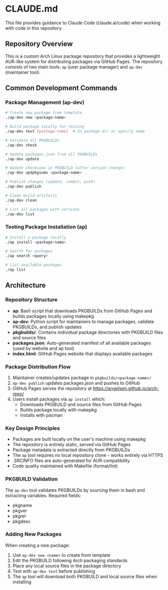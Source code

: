 # CLAUDE.md

This file provides guidance to Claude Code (claude.ai/code) when working with code in this repository.

## Repository Overview

This is a custom Arch Linux package repository that provides a lightweight AUR-like system for distributing packages via GitHub Pages. The repository consists of two main tools: `ap` (user package manager) and `ap-dev` (maintainer tool).

## Common Development Commands

### Package Management (ap-dev)

```bash
# Create new package from template
./ap-dev new <package-name>

# Build package locally for testing
./ap-dev test [package-name]  # In package dir or specify name

# Validate all PKGBUILDs
./ap-dev check

# Update packages.json from all PKGBUILDs
./ap-dev update

# Update checksums in PKGBUILD (after version change)
./ap-dev updpkgsums <package-name>

# Publish changes (update, commit, push)
./ap-dev publish

# Clean build artifacts
./ap-dev clean

# List all packages with versions
./ap-dev list
```

### Testing Package Installation (ap)

```bash
# Install a package locally
./ap install <package-name>

# Search for packages
./ap search <query>

# List available packages
./ap list
```

## Architecture

### Repository Structure

- **ap**: Bash script that downloads PKGBUILDs from GitHub Pages and builds packages locally using makepkg
- **ap-dev**: Python script for maintainers to manage packages, validate PKGBUILDs, and publish updates
- **pkgbuilds/**: Contains individual package directories with PKGBUILD files and source files
- **packages.json**: Auto-generated manifest of all available packages (used by website and ap tool)
- **index.html**: GitHub Pages website that displays available packages

### Package Distribution Flow

1. Maintainer creates/updates package in `pkgbuilds/<package-name>/`
2. `ap-dev publish` updates packages.json and pushes to GitHub
3. GitHub Pages serves the repository at https://angelsen.github.io/arch-repo/
4. Users install packages via `ap install` which:
   - Downloads PKGBUILD and source files from GitHub Pages
   - Builds package locally with makepkg
   - Installs with pacman

### Key Design Principles

- Packages are built locally on the user's machine using makepkg
- The repository is entirely static, served via GitHub Pages
- Package metadata is extracted directly from PKGBUILDs
- The `ap` tool requires no local repository clone - works entirely via HTTPS
- .SRCINFO files are auto-generated for AUR compatibility
- Code quality maintained with Makefile (format/lint)

### PKGBUILD Validation

The `ap-dev` tool validates PKGBUILDs by sourcing them in bash and extracting variables. Required fields:

- pkgname
- pkgver
- pkgrel
- pkgdesc

### Adding New Packages

When creating a new package:

1. Use `ap-dev new <name>` to create from template
2. Edit the PKGBUILD following Arch packaging standards
3. Place any local source files in the package directory
4. Test with `ap-dev test` before publishing
5. The `ap` tool will download both PKGBUILD and local source files when installing

